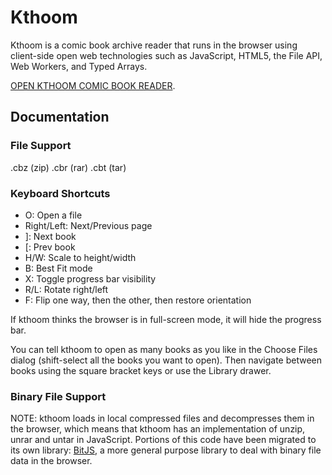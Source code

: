 # Kthoom

Kthoom is a comic book archive reader that runs in the browser using client-side open web technologies such as JavaScript, HTML5, the File API, Web Workers, and Typed Arrays.

[OPEN KTHOOM COMIC BOOK READER](https://codedread.github.io/kthoom/index.html).

## Documentation

### File Support
.cbz (zip)
.cbr (rar)
.cbt (tar)

### Keyboard Shortcuts
  * O: Open a file
  * Right/Left: Next/Previous page
  * ]: Next book
  * [: Prev book
  * H/W: Scale to height/width
  * B: Best Fit mode
  * X: Toggle progress bar visibility
  * R/L: Rotate right/left
  * F: Flip one way, then the other, then restore orientation

If kthoom thinks the browser is in full-screen mode, it will hide the progress bar.

You can tell kthoom to open as many books as you like in the Choose Files dialog (shift-select all the books you want to open). Then navigate between books using the square bracket keys or use the Library drawer.

### Binary File Support

NOTE: kthoom loads in local compressed files and decompresses them in the browser, which means that kthoom has an implementation of unzip, unrar and untar in JavaScript. Portions of this code have been migrated to its own library: [BitJS](https://github.com/codedread/bitjs), a more general purpose library to deal with binary file data in the browser.

